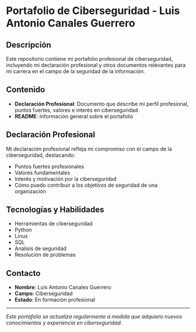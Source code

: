 # Portafolio de Ciberseguridad - Luis Antonio Canales Guerrero

## Descripción
Este repositorio contiene mi portafolio profesional de ciberseguridad, incluyendo mi declaración profesional y otros documentos relevantes para mi carrera en el campo de la seguridad de la información.

## Contenido
- **Declaración Profesional**: Documento que describe mi perfil profesional, puntos fuertes, valores e interés en ciberseguridad
- **README**: Información general sobre el portafolio

## Declaración Profesional
Mi declaración profesional refleja mi compromiso con el campo de la ciberseguridad, destacando:
- Puntos fuertes profesionales
- Valores fundamentales
- Interés y motivación por la ciberseguridad
- Cómo puedo contribuir a los objetivos de seguridad de una organización

## Tecnologías y Habilidades
- Herramientas de ciberseguridad
- Python
- Linux
- SQL
- Análisis de seguridad
- Resolución de problemas

## Contacto
- **Nombre**: Luis Antonio Canales Guerrero
- **Campo**: Ciberseguridad
- **Estado**: En formación profesional

---
*Este portafolio se actualiza regularmente a medida que adquiero nuevos conocimientos y experiencia en ciberseguridad.* 